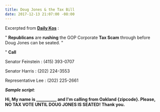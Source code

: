 ```yaml
---
title: Doug Jones & the Tax Bill
date: 2017-12-13 21:07:00 -08:00
---
```


Excerpted from [**Daily Kos**](https://www.dailykos.com/) :

"  **Republicans** are **rushing** the GOP Corporate **Tax Scam** through before Doug Jones can be seated. "

"  **Call** 

Senator Feinstein : (415) 393-0707

Senator Harris : (202) 224-3553

Representative Lee : (202) 225-2661


***Sample script***:

**Hi, My name is __________ and I'm calling from Oakland {zipcode}.  Please, NO TAX VOTE UNTIL DOUG JONES IS SEATED!  Thank you.**  